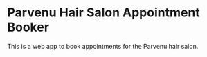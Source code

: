 # Parvenu Hair Salon Appointment Booker

This is a web app to book appointments for the Parvenu hair salon. 

